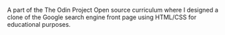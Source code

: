 A part of the The Odin Project Open source curriculum where I designed a clone of the Google search engine front page using HTML/CSS for educational purposes.



